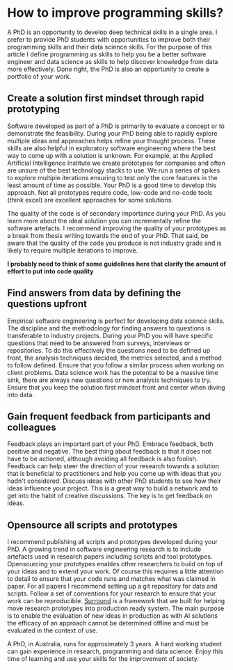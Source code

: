 # How to improve programming skills?

A PhD is an opportunity to develop deep technical skills in a single area. I prefer to provide PhD students with opportunities to improve both their programming skills and their data science skills. For the purpose of this article I define programming as skills to help you be a better software engineer and data science as skills to help discover knowledge from data more effectively. Done right, the PhD is also an opportunity to create a portfolio of your work. 

## Create a solution first mindset through rapid prototyping

Software developed as part of a PhD is primarily to evaluate a concept or to demonstrate the feasibility. During your PhD being able to rapidly explore multiple ideas and approaches helps refine your thought process. These skills are also helpful in exploratory software engineering where the best way to come up with a solution is unknown. For example, at the Applied Artificial Intelligence Institute we create prototypes for companies and often are unsure of the best technology stacks to use. We run a series of spikes to explore multiple iterations ensuring to test only the core features in the least amount of time as possible. Your PhD is a good time to develop this approach. Not all prototypes require code, low-code and no-code tools (think excel) are excellent approaches for some solutions. 

The quality of the code is of secondary importance during your PhD. As you learn more about the ideal solution you can incrementally refine the software artefacts. I recommend improving the quality of your prototypes as a break from thesis writing towards the end of your PhD. That said, be aware that the quality of the code you produce is not industry grade and is likely to require multiple iterations to improve. 

**I probably need to think of some guidelines here that clarify the amount of effort to put into code quality**

## Find answers from data by defining the questions upfront

Empirical software engineering is perfect for developing data science skills. The discipline and the methodology for finding answers to questions is transferable to industry projects. During your PhD you will have specific questions that need to be answered from surveys, interviews or repositories. To do this effectively the questions need to be defined up front, the analysis techniques decided, the metrics selected, and a method to follow defined. Ensure that you follow a similar process when working on client problems. Data science work has the potential to be a massive time sink, there are always new questions or new analysis techniques to try. Ensure that you keep the solution first mindset front and center when diving into data. 

## Gain frequent feedback from participants and colleagues

Feedback plays an important part of your PhD. Embrace feedback, both positive and negative. The best thing about feedback is that it does not have to be actioned, although avoiding all feedback is also foolish. Feedback can help steer the direction of your research towards a solution that is beneficial to practitioners and help you come up with ideas that you hadn't considered. Discuss ideas with other PhD students to see how their ideas influence your project. This is a great way to build a network and to get into the habit of creative discussions. The key is to get feedback on ideas. 

## Opensource all scripts and prototypes 

I recommend publishing all scripts and prototypes developed during your PhD. A growing trend in software engineering research is to include artefacts used in research papers including scripts and tool prototypes. Opensourcing your prototypes enables other researchers to build on top of your ideas and to extend your work. Of course this requires a little attention to detail to ensure that your code runs and matches what was claimed in paper. For all papers I recommend setting up a git repository for data and scripts. Follow a set of conventions for your research to ensure that your work can be reproducible. [Surround](http://github.com/a2i2/surround) is a framework that we built for helping move research prototypes into production ready system. The main purpose is to enable the evaluation of new ideas in production as with AI solutions the efficacy of an approach cannot be determined offline and must be evaluated in the context of use. 

A PhD, in Australia, runs for approximately 3 years. A hard working student can gain experience in research, programming and data science. Enjoy this time of learning and use your skills for the improvement of society. 